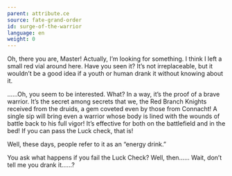 ```yaml
---
parent: attribute.ce
source: fate-grand-order
id: surge-of-the-warrior
language: en
weight: 0
---
```


Oh, there you are, Master!
Actually, I’m looking for something.
I think I left a small red vial around here.
Have you seen it?
It’s not irreplaceable, but it wouldn’t be a good idea if a youth or human drank it without knowing about it.

……Oh, you seem to be interested.
What? In a way, it’s the proof of a brave warrior.
It’s the secret among secrets that we, the Red Branch Knights received from the druids, a gem coveted even by those from Connacht!
A single sip will bring even a warrior whose body is lined with the wounds of battle back to his full vigor!
It’s effective for both on the battlefield and in the bed!
If you can pass the Luck check, that is!

Well, these days, people refer to it as an “energy drink.”

You ask what happens if you fail the Luck Check?
Well, then……
Wait, don’t tell me you drank it……?
